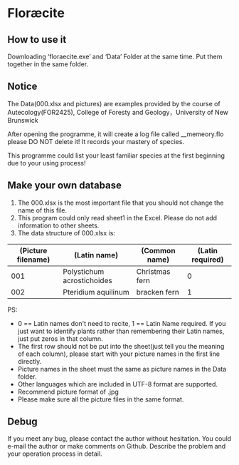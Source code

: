 # Floræcite
## How to use it
Downloading ‘floraecite.exe’ and ‘Data’ Folder at the same time. Put them together in the same folder.

## Notice
The Data(000.xlsx and pictures) are examples provided by the course of Autecology(FOR2425), College of Foresty and Geology，University of New Brunswick

After opening the programme, it will create a log file called __memeory.flo please DO NOT delete it! It records your mastery of species.

This programme could list your least familiar species at the first beginning due to your using process! 

## Make your own database
1. The 000.xlsx is the most important file that you should not change the name of this file.
2. This program could only read sheet1 in the Excel. Please do not add information to other sheets.
3. The data structure of 000.xlsx is:

| (Picture filename) | (Latin name) | (Common name) | (Latin required) |
|------------------|------------|-------------|----------------|
| 001 | Polystichum acrostichoides | Christmas fern | 0 |
| 002 | Pteridium aquilinum | bracken fern | 1 |

PS: 
+ 0 == Latin names don't need to recite, 1 == Latin Name required. If you just want to identify plants rather than remembering their Latin names, just put zeros in that column.
+ The first row should not be put into the sheet(just tell you the meaning of each column), please start with your picture names in the first line directly.
+ Picture names in the sheet must the same as picture names in the Data folder. 
+ Other languages which are included in UTF-8 format are supported.
+ Recommend picture format of .jpg
+ Please make sure all the picture files in the same format.


## Debug
If you meet any bug, please contact the author without hesitation. You could e-mail the author or make comments on Github. Describe the problem and your operation process in detail.
